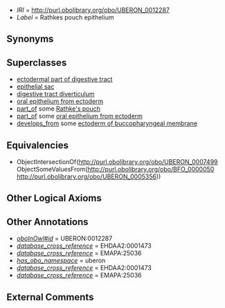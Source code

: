  * *IRI* = http://purl.obolibrary.org/obo/UBERON_0012287
 * *Label* = Rathkes pouch epithelium

## Synonyms


## Superclasses

 * [ectodermal part of digestive tract](../../UBERON/06/UBERON_0004906.md)
 * [epithelial sac](../../UBERON/99/UBERON_0007499.md)
 * [digestive tract diverticulum](../../UBERON/54/UBERON_0009854.md)
 * [oral epithelium from ectoderm](../../UBERON/42/UBERON_0011642.md)
 * [part_of](../../BFO/50/BFO_0000050.md) some [Rathke's pouch](../../UBERON/56/UBERON_0005356.md)
 * [part_of](../../BFO/50/BFO_0000050.md) some [oral epithelium from ectoderm](../../UBERON/42/UBERON_0011642.md)
 * [develops_from](../../RO/02/RO_0002202.md) some [ectoderm of buccopharyngeal membrane](../../UBERON/79/UBERON_0009479.md)

## Equivalencies

 * ObjectIntersectionOf(<http://purl.obolibrary.org/obo/UBERON_0007499> ObjectSomeValuesFrom(<http://purl.obolibrary.org/obo/BFO_0000050> <http://purl.obolibrary.org/obo/UBERON_0005356>))

## Other Logical Axioms


## Other Annotations

 * *[oboInOwl#id](../../id/oboInOwl#id.md)* = UBERON:0012287
 * *[database_cross_reference](../../ef/oboInOwl#hasDbXref.md)* = EHDAA2:0001473
 * *[database_cross_reference](../../ef/oboInOwl#hasDbXref.md)* = EMAPA:25036
 * *[has_obo_namespace](../../ce/oboInOwl#hasOBONamespace.md)* = uberon
 * *[database_cross_reference](../../ef/oboInOwl#hasDbXref.md)* = EHDAA2:0001473
 * *[database_cross_reference](../../ef/oboInOwl#hasDbXref.md)* = EMAPA:25036

## External Comments

